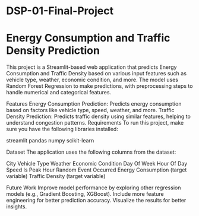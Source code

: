 # DSP-01-Final-Project
# Energy Consumption and Traffic Density Prediction
This project is a Streamlit-based web application that predicts Energy Consumption and Traffic Density based on various input features such as vehicle type, weather, economic condition, and more. The model uses Random Forest Regression to make predictions, with preprocessing steps to handle numerical and categorical features.

Features
Energy Consumption Prediction: Predicts energy consumption based on factors like vehicle type, speed, weather, and more.
Traffic Density Prediction: Predicts traffic density using similar features, helping to understand congestion patterns.
Requirements
To run this project, make sure you have the following libraries installed:

streamlit
pandas
numpy
scikit-learn

Dataset
The application uses the following columns from the dataset:

City
Vehicle Type
Weather
Economic Condition
Day Of Week
Hour Of Day
Speed
Is Peak Hour
Random Event Occurred
Energy Consumption (target variable)
Traffic Density (target variable)

Future Work
Improve model performance by exploring other regression models (e.g., Gradient Boosting, XGBoost).
Include more feature engineering for better prediction accuracy.
Visualize the results for better insights.
